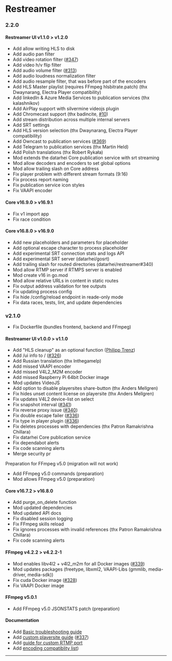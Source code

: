 # Restreamer

### 2.2.0

#### Restreamer UI v1.1.0 > v1.2.0

-   Add allow writing HLS to disk
-   Add audio pan filter
-   Add video rotation filter ([#347](https://github.com/datarhei/restreamer/discussions/347))
-   Add video h/v flip filter
-   Add audio volume filter ([#313](https://github.com/datarhei/restreamer/issues/313))
-   Add audio loudness normalization filter
-   Add audio resample filter, that was before part of the encoders
-   Add HLS Master playlist (requires FFmpeg hlsbitrate.patch) (thx Dwaynarang, Electra Player compatibility)
-   Add linkedIn & Azure Media Services to publication services (thx kalashnikov)
-   Add AirPlay support with silvermine videojs plugin
-   Add Chromecast support (thx badincite, [#10](https://github.com/datarhei/restreamer-ui/pull/10))
-   Add stream distribution across multiple internal servers
-   Add SRT settings
-   Add HLS version selection (thx Dwaynarang, Electra Player compatibility)
-   Add Owncast to publication services ([#369](https://github.com/datarhei/restreamer/issues/369))
-   Add Telegram to publication services (thx Martin Held)
-   Add Polish translations (thx Robert Rykała)
-   Mod extends the datarhei Core publication service with srt streaming
-   Mod allow decoders and encoders to set global options
-   Mod allow trailing slash on Core address
-   Fix player problem with different stream formats (9:16)
-   Fix process report naming
-   Fix publication service icon styles
-   Fix VAAPI encoder

#### Core v16.9.0 > v16.9.1

-   Fix v1 import app
-   Fix race condition

#### Core v16.8.0 > v16.9.0

-   Add new placeholders and parameters for placeholder
-   Add optional escape character to process placeholder
-   Add experimental SRT connection stats and logs API
-   Add experimental SRT server (datarhei/gosrt)
-   Add trailing slash for routed directories (datarhei/restreamer#340)
-   Mod allow RTMP server if RTMPS server is enabled
-   Mod create v16 in go.mod
-   Mod allow relative URLs in content in static routes
-   Fix output address validation for tee outputs
-   Fix updating process config
-   Fix hide /config/reload endpoint in reade-only mode
-   Fix data races, tests, lint, and update dependencies

### v2.1.0

-   Fix Dockerfile (bundles frontend, backend and FFmpeg)

#### Restreamer UI v1.0.0 > v1.1.0

-   Add "HLS cleanup" as an optional function ([Philipp Trenz](https://github.com/philipptrenz))
-   Add /ui info to / ([#326](https://github.com/datarhei/restreamer/issues/326))
-   Add Russian translation (thx Inthegamelp)
-   Add missed VAAPI encoder
-   Add missed V4L2_M2M encoder
-   Add missed Raspberry Pi 64bit Docker image
-   Mod updates VideoJS
-   Add option to disable playersites share-button (thx Anders Mellgren)
-   Fix hides unset content license on playersite (thx Anders Mellgren)
-   Fix updates V4L2 device-list on select
-   Fix snapshot interval ([#341](https://github.com/datarhei/restreamer/issues/340))
-   Fix reverse proxy issue ([#340](https://github.com/datarhei/restreamer/issues/340))
-   Fix double escape failer ([#336](https://github.com/datarhei/restreamer/issues/336))
-   Fix type in player plugin ([#336](https://github.com/datarhei/restreamer/issues/336))
-   Fix deletes processes with dependencies (thx Patron Ramakrishna Chillara)
-   Fix datarhei Core publication service
-   Fix dependabot alerts
-   Fix code scanning alerts
-   Merge security pr

Preparation for FFmpeg v5.0 (migration will not work)

-   Add FFmpeg v5.0 commands (preparation)
-   Mod allows FFmpeg v5.0 (preparation)

#### Core v16.7.2 > v16.8.0

-   Add purge_on_delete function
-   Mod updated dependencies
-   Mod updated API docs
-   Fix disabled session logging
-   Fix FFmpeg skills reload
-   Fix ignores processes with invalid references (thx Patron Ramakrishna Chillara)
-   Fix code scanning alerts

#### FFmpeg v4.2.2 > v4.2.2-1

-   Mod enables libv4l2 + v4l2_m2m for all Docker images ([#339](https://github.com/datarhei/restreamer/issues/339))
-   Mod updates packages (freetype, libxml2, VAAPI-Libs (gmmlib, media-driver, media-sdk))
-   Fix cuda Docker image ([#328](https://github.com/datarhei/restreamer/issues/328))
-   Fix VAAPI Docker image

#### FFmpeg v5.0.1

-   Add FFmpeg v5.0 JSONSTATS patch (preparation)

#### Documentation

-   Add [Basic troubleshooting guide](https://docs.datarhei.com/restreamer/knowledge-base/troubleshooting/basic-troubleshooting)
-   Add [custom playersite guide](https://docs.datarhei.com/restreamer/knowledge-base/user-guides/how-to-integrate-a-website) ([#337](https://github.com/datarhei/restreamer/issues/337))
-   Add [guide for custom RTMP port](https://docs.datarhei.com/restreamer/knowledge-base/user-guides/how-to-change-the-rtmp-port)
-   Add [encoding compatiblity list](https://docs.datarhei.com/restreamer/knowledge-base/troubleshooting/encoding-compatibility-list))

---
